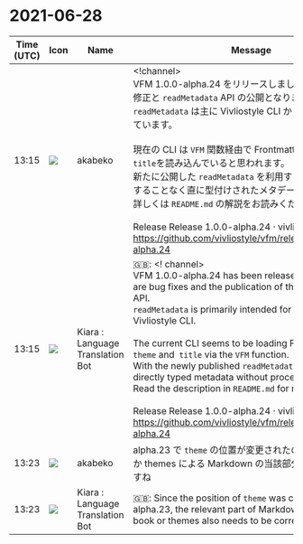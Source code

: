 # 2021-06-28

|Time (UTC)|Icon|Name|Message|
|---|---|---|---|
|13:15|![](https://avatars.slack-edge.com/2019-05-15/624511073651_25909952cd7a069ceed2_72.png)|akabeko|<!channel><br>VFM 1.0.0-alpha.24 をリリースしました。変更点はバグ修正と `readMetadata` API の公開となります。<br>`readMetadata` は主に Vivliostyle CLI からの利用を想定しています。<br><br>現在の CLI は `VFM` 関数経由で Frontmatter の `theme` や `title`を読み込んでいると思われます。<br>新たに公開した `readMetadata` を利用すると `VFile` を処理することなく直に型付けされたメタデータを得られます。<br>詳しくは `README.md` の解説をお読みください。<br><br>Release Release 1.0.0-alpha.24 · vivliostyle/vfm<br><https://github.com/vivliostyle/vfm/releases/tag/v1.0.0-alpha.24>|
|13:15|![](https://avatars.slack-edge.com/2021-03-01/1807880975282_5c8ad89e782096649baa_72.png)|Kiara : Language Translation Bot|🇬🇧: &lt;! channel&gt;<br>VFM 1.0.0-alpha.24 has been released. The changes are bug fixes and the publication of the `readMetadata` API.<br>`readMetadata` is primarily intended for use from the Vivliostyle CLI.<br><br>The current CLI seems to be loading Frontmatter's `theme` and` title` via the `VFM` function.<br>With the newly published `readMetadata`, you can get directly typed metadata without processing` VFile`.<br>Read the description in `README.md` for more information.<br><br>Release Release 1.0.0-alpha.24 · vivliostyle / vfm<br><https://github.com/vivliostyle/vfm/releases/tag/v1.0.0-alpha.24>|
|13:23|![](https://avatars.slack-edge.com/2019-05-15/624511073651_25909952cd7a069ceed2_72.png)|akabeko|alpha.23 で `theme` の位置が変更されたので create-book か themes による Markdown の当該部分も修正が必要ですね|
|13:23|![](https://avatars.slack-edge.com/2021-03-01/1807880975282_5c8ad89e782096649baa_72.png)|Kiara : Language Translation Bot|🇬🇧: Since the position of `theme` was changed in alpha.23, the relevant part of Markdown by create-book or themes also needs to be corrected.|
